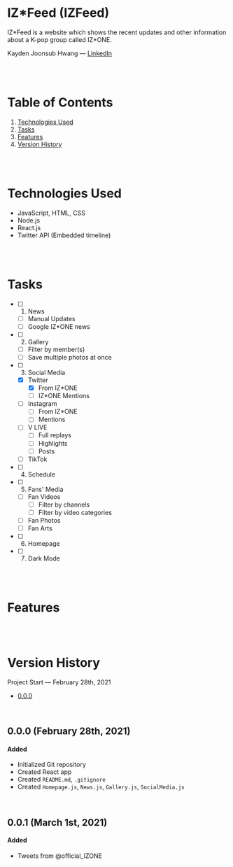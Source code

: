 # IZ*Feed (IZFeed)

IZ\*Feed is a website which shows the recent updates and other information about a K-pop group called IZ*ONE.

Kayden Joonsub Hwang — [LinkedIn](https://www.linkedin.com/in/kayden-hwang-43639419b/)


<br/><br/>

# Table of Contents
1. [Technologies Used](#Technologies-Used)
2. [Tasks](#Tasks)
3. [Features](#Features)
4. [Version History](#Version-History)


<br/><br/>

# Technologies Used
- JavaScript, HTML, CSS
- Node.js
- React.js
- Twitter API (Embedded timeline)

<br/><br/>

# Tasks

- [ ] 1. News
    - [ ] Manual Updates
    - [ ] Google IZ*ONE news

- [ ] 2. Gallery
    - [ ] Filter by member(s)
    - [ ] Save multiple photos at once

- [ ] 3. Social Media
    - [x] Twitter
        - [x] From IZ*ONE
        - [ ] IZ*ONE Mentions
    - [ ] Instagram
        - [ ] From IZ*ONE
        - [ ] Mentions
    - [ ] V LIVE
        - [ ] Full replays
        - [ ] Highlights
        - [ ] Posts
    - [ ] TikTok

- [ ] 4. Schedule

- [ ] 5. Fans' Media
    - [ ] Fan Videos
        - [ ] Filter by channels
        - [ ] Filter by video categories
    - [ ] Fan Photos
    - [ ] Fan Arts

- [ ] 6. Homepage 

- [ ] 7. Dark Mode




<br/><br/>

# Features

<br/><br/>

# Version History

Project Start — February 28th, 2021

* [0.0.0](#0.0.0)

<br/>

## 0.0.0 (February 28th, 2021)

#### Added
- Initialized Git repository
- Created React app
- Created `README.md`, `.gitignore`
- Created `Homepage.js`, `News.js`, `Gallery.js`, `SocialMedia.js`

<br/>

## 0.0.1 (March 1st, 2021)

#### Added
- Tweets from @official_IZONE
    

<br/><br/>
